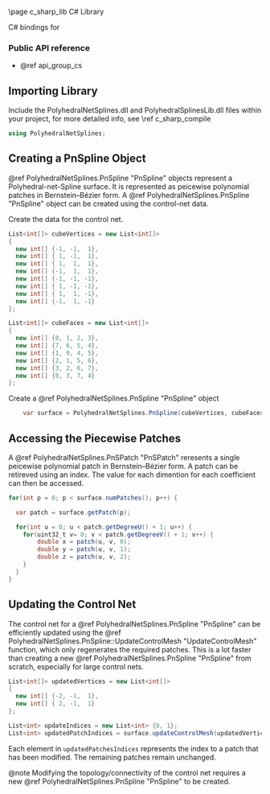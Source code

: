 \page c_sharp_lib C# Library

C# bindings for 

### Public API reference 
- @ref api_group_cs


## Importing Library

Include the PolyhedralNetSplines.dll and PolyhedralSplinesLib.dll files within your project, for more detailed info, see \ref c_sharp_compile
```cs
using PolyhedralNetSplines;
```

## Creating a PnSpline Object

@ref PolyhedralNetSplines.PnSpline "PnSpline" objects represent a Polyhedral-net-Spline surface. It is represented as peicewise polynomial patches in Bernstein–Bézier form. A @ref PolyhedralNetSplines.PnSpline "PnSpline" object can be created using the control-net data.

Create the data for the control net.

```cs
List<int[]> cubeVertices = new List<int[]>
{
  new int[] {-1, -1,  1},
  new int[] { 1, -1,  1},
  new int[] { 1,  1,  1},
  new int[] {-1,  1,  1},
  new int[] {-1, -1, -1},
  new int[] { 1, -1, -1},
  new int[] { 1,  1, -1},
  new int[] {-1,  1, -1}
};

List<int[]> cubeFaces = new List<int[]>
{
  new int[] {0, 1, 2, 3},
  new int[] {7, 6, 5, 4},
  new int[] {1, 0, 4, 5},
  new int[] {2, 1, 5, 6},
  new int[] {3, 2, 6, 7},
  new int[] {0, 3, 7, 4}
};
```
Create a @ref PolyhedralNetSplines.PnSpline "PnSpline" object
```cs
    var surface = PolyhedralNetSplines.PnSpline(cubeVertices, cubeFaces);
```

## Accessing the Piecewise Patches

A @ref PolyhedralNetSplines.PnSPatch "PnSPatch" reresents a single peicewise polynomial patch in Bernstein–Bézier form.
A patch can be retireved using an index. The value for each dimention for each coefficient can then be accessed.

```cs
for(int p = 0; p < surface.numPatches(); p++) {

  var patch = surface.getPatch(p);

  for(int u = 0; u < patch.getDegreeU() + 1; u++) {
    for(uint32_t v= 0; v < patch.getDegreeV() + 1; v++) {
        double x = patch(u, v, 0);
        double y = patch(u, v, 1);
        double z = patch(u, v, 2);
    }
  }
}
```

## Updating the Control Net

The control net for a @ref PolyhedralNetSplines.PnSpline "PnSpline" can be efficiently updated using the @ref PolyhedralNetSplines.PnSpline::UpdateControlMesh "UpdateControlMesh" function, which only regenerates the required patches. This is a lot faster than creating a new @ref PolyhedralNetSplines.PnSpline "PnSpline" from scratch, especially for large control nets. 

```cs
List<int[]> updatedVertices = new List<int[]>
{
  new int[] {-2, -1,  1},
  new int[] { 2, -1,  1}
};

List<int> updateIndices = new List<int> {0, 1};
List<int> updatedPatchIndices = surface.updateControlMesh(updatedVertices, updateIndices)
```

Each element in `updatedPatchesIndices` represents the index to a patch that has been modified. The remaining patches remain unchanged. 

@note Modifying the topology/connectivity of the control net requires a new @ref PolyhedralNetSplines.PnSpline "PnSpline" to be created.